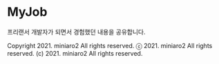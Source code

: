 # MyJob
프리랜서 개발자가 되면서 경험했던 내용을 공유합니다.


Copyright 2021. miniaro2 All rights reserved. 
ⓒ 2021. miniaro2 All rights reserved. 
(c) 2021. miniaro2 All rights reserved. 
